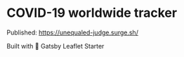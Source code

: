 # COVID-19 worldwide tracker

Published: https://unequaled-judge.surge.sh/

Built with 🍃 Gatsby Leaflet Starter